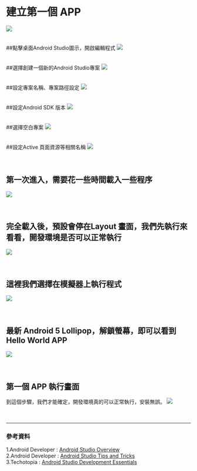 建立第一個 APP 
=============
![](https://raw.githubusercontent.com/tw-hkt/AndroidTutorial/master/img/cover/Cover0001.png)
<br />
<br />
<br />
##點擊桌面Android Studio圖示，開啟編輯程式
![](https://raw.githubusercontent.com/tw-hkt/AndroidTutorial/master/img/img0023.jpg)
<br />
<br />
<br />
##選擇創建一個新的Android Studio專案
![](https://raw.githubusercontent.com/tw-hkt/AndroidTutorial/master/img/img0009.jpg)
<br />
<br />
<br />
##設定專案名稱、專案路徑設定
![](https://raw.githubusercontent.com/tw-hkt/AndroidTutorial/master/img/img0011.jpg)
<br />
<br />
<br />
##設定Android SDK 版本
![](https://raw.githubusercontent.com/tw-hkt/AndroidTutorial/master/img/img0012.jpg)
<br />
<br />
<br />
##選擇空白專案
![](https://raw.githubusercontent.com/tw-hkt/AndroidTutorial/master/img/img0013.jpg)
<br />
<br />
<br />
##設定Active 頁面資源等相關名稱
![](https://raw.githubusercontent.com/tw-hkt/AndroidTutorial/master/img/img0014.jpg)
<br />
<br />
<br />
## 第一次進入，需要花一些時間載入一些程序
![](https://raw.githubusercontent.com/tw-hkt/AndroidTutorial/master/img/img0015.jpg)
<br />
<br />
<br />
## 完全載入後，預設會停在Layout 畫面，我們先執行來看看，開發環境是否可以正常執行
![](https://raw.githubusercontent.com/tw-hkt/AndroidTutorial/master/img/img0016.jpg)
<br />
<br />
<br />
## 這裡我們選擇在模擬器上執行程式
![](https://raw.githubusercontent.com/tw-hkt/AndroidTutorial/master/img/img0017.jpg)
<br />
<br />
<br />
## 最新 Android 5 Lollipop，解鎖螢幕，即可以看到 Hello World APP
![](https://raw.githubusercontent.com/tw-hkt/AndroidTutorial/master/img/img0018.jpg)
<br />
<br />
<br />
## 第一個 APP 執行畫面
到這個步驟，我們才能確定，開發環境真的可以正常執行，安裝無誤。
![](https://raw.githubusercontent.com/tw-hkt/AndroidTutorial/master/img/img0019.jpg)
<br />
<br />
<br />
* * *
### 參考資料
1.Android Developer : [Android Studio Overview](http://developer.android.com/tools/studio/index.html)
<br>
2.Android Developer : [Android Studio Tips and Tricks](http://developer.android.com/sdk/installing/studio-tips.html)
<br>
3.Techotopia : [Android Studio Development Essentials](http://www.techotopia.com/index.php/Android_Studio_Development_Essentials)
<br>
